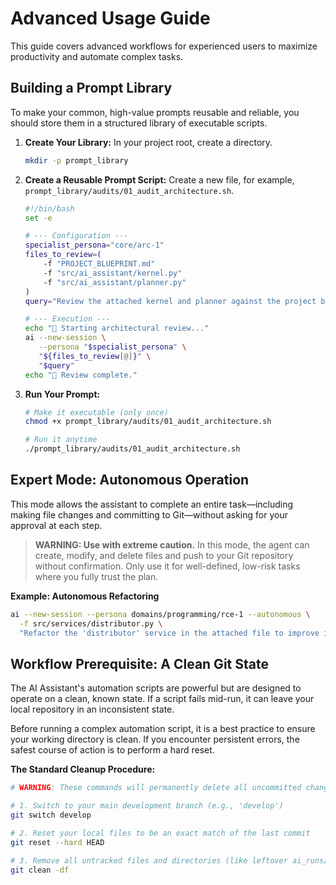 # Advanced Usage Guide

This guide covers advanced workflows for experienced users to maximize productivity and automate complex tasks.

## Building a Prompt Library

To make your common, high-value prompts reusable and reliable, you should store them in a structured library of executable scripts.

1.  **Create Your Library:** In your project root, create a directory.
    ```bash
    mkdir -p prompt_library
    ```

2.  **Create a Reusable Prompt Script:** Create a new file, for example, `prompt_library/audits/01_audit_architecture.sh`.

    ```bash
    #!/bin/bash
    set -e

    # --- Configuration ---
    specialist_persona="core/arc-1"
    files_to_review=(
        -f "PROJECT_BLUEPRINT.md"
        -f "src/ai_assistant/kernel.py"
        -f "src/ai_assistant/planner.py"
    )
    query="Review the attached kernel and planner against the project blueprint and identify any architectural deviations."

    # --- Execution ---
    echo "🤖 Starting architectural review..."
    ai --new-session \
       --persona "$specialist_persona" \
       "${files_to_review[@]}" \
       "$query"
    echo "🎉 Review complete."
    ```

3.  **Run Your Prompt:**
    ```bash
    # Make it executable (only once)
    chmod +x prompt_library/audits/01_audit_architecture.sh

    # Run it anytime
    ./prompt_library/audits/01_audit_architecture.sh
    ```

## Expert Mode: Autonomous Operation

This mode allows the assistant to complete an entire task—including making file changes and committing to Git—without asking for your approval at each step.

> **WARNING: Use with extreme caution.** In this mode, the agent can create, modify, and delete files and push to your Git repository without confirmation. Only use it for well-defined, low-risk tasks where you fully trust the plan.

**Example: Autonomous Refactoring**
```bash
ai --new-session --persona domains/programming/rce-1 --autonomous \
  -f src/services/distributor.py \
  "Refactor the 'distributor' service in the attached file to improve its logging and add error handling. When done, commit the changes to a new git branch named 'refactor/distributor-logging'."
```

## Workflow Prerequisite: A Clean Git State
The AI Assistant's automation scripts are powerful but are designed to operate on a clean, known state. If a script fails mid-run, it can leave your local repository in an inconsistent state.

Before running a complex automation script, it is a best practice to ensure your working directory is clean. If you encounter persistent errors, the safest course of action is to perform a hard reset.

**The Standard Cleanup Procedure:**
```bash
# WARNING: These commands will permanently delete all uncommitted changes and untracked files.

# 1. Switch to your main development branch (e.g., 'develop')
git switch develop

# 2. Reset your local files to be an exact match of the last commit
git reset --hard HEAD

# 3. Remove all untracked files and directories (like leftover ai_runs/)
git clean -df